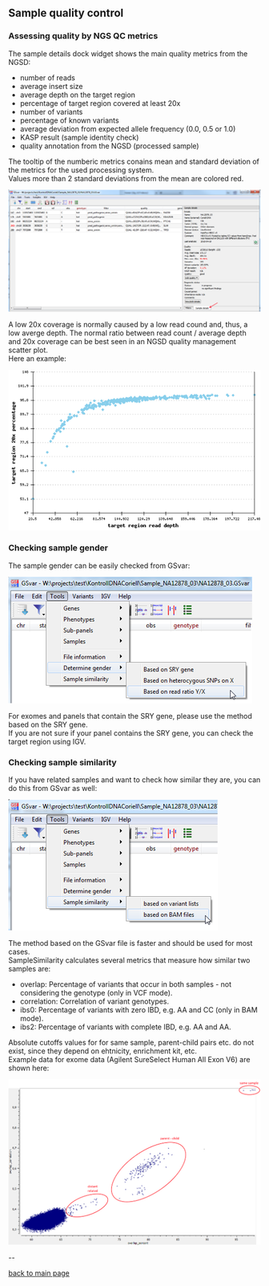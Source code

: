 ## Sample quality control

### Assessing quality by NGS QC metrics

The sample details dock widget shows the main quality metrics from the NGSD:

* number of reads
* average insert size
* average depth on the target region
* percentage of target region covered at least 20x
* number of variants
* percentage of known variants
* average deviation from expected allele frequency (0.0, 0.5 or 1.0)
* KASP result (sample identity check)
* quality annotation from the NGSD (processed sample)

The tooltip of the numberic metrics conains mean and standard deviation of the metrics for the used processing system.   
Values more than 2 standard deviations from the mean are colored red.  

![alt text](qc1.png)

A low 20x coverage is normally caused by a low read cound and, thus, a low averge depth.
The normal ratio between read count / average depth and 20x coverage can be best seen in an NGSD quality management scatter plot.  
Here an example:

![alt text](qc2.png)

### Checking sample gender

The sample gender can be easily checked from GSvar:

![alt text](qc_sample_gender.png)

For exomes and panels that contain the SRY gene, please use the method based on the SRY gene.  
If you are not sure if your panel contains the SRY gene, you can check the target region using IGV.  

### Checking sample similarity

If you have related samples and want to check how similar they are, you can do this from GSvar as well:

![alt text](qc_sample_correlation1.png)

The method based on the GSvar file is faster and should be used for most cases.  
SampleSimilarity calculates several metrics that measure how similar two samples are:

 * overlap: Percentage of variants that occur in both samples - not considering the genotype (only in VCF mode).
 * correlation: Correlation of variant genotypes.
 * ibs0: Percentage of variants with zero IBD, e.g. AA and CC (only in BAM mode).
 * ibs2: Percentage of variants with complete IBD, e.g. AA and AA.

Absolute cutoffs values for for same sample, parent-child pairs etc. do not exist, since they depend on ehtnicity, enrichment kit, etc.   
Example data for exome data (Agilent SureSelect Human All Exon V6) are shown here:

![alt text](qc_sample_correlation_ssHAEv6.png)






--

[back to main page](index.md)








